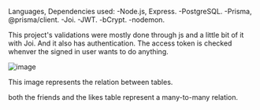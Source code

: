 Languages, Dependencies used:
-Node.js, Express.
-PostgreSQL.
-Prisma, @prisma/client.
-Joi.
-JWT.
-bCrypt.
-nodemon.



This project's validations were mostly done through js and a little bit of it with Joi.
And it also has authentication. The access token is checked whenver the signed in user wants to do anything.

![image](https://github.com/user-attachments/assets/58c7ba82-3788-4702-a8bb-44545845dba5)




This image represents the relation between tables.

both the friends and the likes table represent a many-to-many relation.
